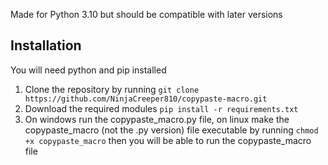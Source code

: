 Made for Python 3.10 but should be compatible with later versions


## **Installation**

You will need python and pip installed
1. Clone the repository by running
`git clone https://github.com/NinjaCreeper810/copypaste-macro.git`
2. Download the required modules
`pip install -r requirements.txt`
3. On windows run the copypaste_macro.py file, on linux make the copypaste_macro (not the .py version) file executable by running
`chmod +x copypaste_macro` then you will be able to run the copypaste_macro file
